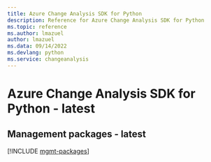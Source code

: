 ```yaml
---
title: Azure Change Analysis SDK for Python
description: Reference for Azure Change Analysis SDK for Python
ms.topic: reference
ms.author: lmazuel
author: lmazuel
ms.data: 09/14/2022
ms.devlang: python
ms.service: changeanalysis
---
```

# Azure Change Analysis SDK for Python - latest

## Management packages - latest
[!INCLUDE [mgmt-packages](change-analysis-mgmt-index.md)]